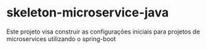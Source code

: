 # skeleton-microservice-java
Este projeto visa construir as configurações iniciais para projetos de microservices utilizando o spring-boot
